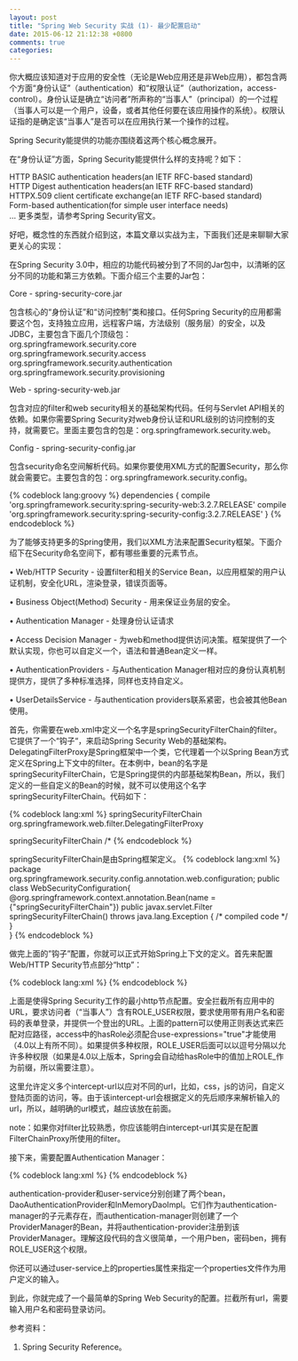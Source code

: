 ```yaml
---
layout: post
title: "Spring Web Security 实战 (1)- 最少配置启动"
date: 2015-06-12 21:12:38 +0800
comments: true
categories: 
---
```


你大概应该知道对于应用的安全性（无论是Web应用还是非Web应用），都包含两个方面“身份认证”（authentication）和“权限认证”（authorization，access-control）。身份认证是确立“访问者”所声称的“当事人”（principal）的一个过程（当事人可以是一个用户，设备，或者其他任何要在该应用操作的系统）。权限认证指的是确定该“当事人”是否可以在应用执行某一个操作的过程。

Spring Security能提供的功能亦围绕着这两个核心概念展开。

在“身份认证”方面，Spring Security能提供什么样的支持呢？如下：

HTTP BASIC authentication headers(an IETF RFC-based standard)     
HTTP Digest authentication headers(an IETF RFC-based standard)     
HTTPX.509 client certificate exchange(an IETF RFC-based standard)     
Form-based authentication(for simple user interface needs)     
...
更多类型，请参考Spring Security官文。

好吧，概念性的东西就介绍到这，本篇文章以实战为主，下面我们还是来聊聊大家更关心的实现：

在Spring Security 3.0中，相应的功能代码被分到了不同的Jar包中，以清晰的区分不同的功能和第三方依赖。下面介绍三个主要的Jar包：

Core - spring-security-core.jar

包含核心的“身份认证”和“访问控制”类和接口。任何Spring Security的应用都需要这个包，支持独立应用，远程客户端，方法级别（服务层）的安全，以及JDBC，主要包含下面几个顶级包：        
org.springframework.security.core    
org.springframework.security.access    
org.springframework.security.authentication      
org.springframework.security.provisioning    

Web - spring-security-web.jar

包含对应的filter和web security相关的基础架构代码。任何与Servlet API相关的依赖。如果你需要Spring Security对web身份认证和URL级别的访问控制的支持，就需要它。里面主要包含的包是：org.springframework.security.web。

Config - spring-security-config.jar

包含security命名空间解析代码。如果你要使用XML方式的配置Security，那么你就会需要它。主要包含的包：org.springframework.security.config。

{% codeblock lang:groovy %}
dependencies {
    compile 'org.springframework.security:spring-security-web:3.2.7.RELEASE'
    compile 'org.springframework.security:spring-security-config:3.2.7.RELEASE'
}
{% endcodeblock %}

为了能够支持更多的Spring使用，我们以XML方法来配置Security框架。下面介绍下在Security命名空间下，都有哪些重要的元素节点。

• Web/HTTP Security - 设置filter和相关的Service Bean，以应用框架的用户认证机制，安全化URL，渲染登录，错误页面等。

• Business Object(Method) Security - 用来保证业务层的安全。

• Authentication Manager - 处理身份认证请求

• Access Decision Manager - 为web和method提供访问决策。框架提供了一个默认实现，你也可以自定义一个，语法和普通Bean定义一样。

• AuthenticationProviders - 与Authentication Manager相对应的身份认真机制提供方，提供了多种标准选择，同样也支持自定义。

• UserDetailsService - 与authentication providers联系紧密，也会被其他Bean使用。

首先，你需要在web.xml中定义一个名字是springSecurityFilterChain的filter。它提供了一个“钩子“，来启动Spring Security Web的基础架构。DelegatingFilterProxy是Spring框架中一个类，它代理着一个以Spring Bean方式定义在Spring上下文中的filter。在本例中，bean的名字是springSecurityFilterChain，它是Spring提供的内部基础架构Bean，所以，我们定义的一些自定义的Bean的时候，就不可以使用这个名字springSecurityFilterChain。代码如下：

{% codeblock lang:xml %}
<filter>
    <filter-name>springSecurityFilterChain</filter-name>
    <filter-class>org.springframework.web.filter.DelegatingFilterProxy</filter-class>
</filter>

<filter-mapping>
    <filter-name>springSecurityFilterChain</filter-name>
    <url-pattern>/*</url-pattern>
</filter-mapping>
{% endcodeblock %}

springSecurityFilterChain是由Spring框架定义。
{% codeblock lang:xml %}
package org.springframework.security.config.annotation.web.configuration;
public class WebSecurityConfiguration{
	@org.springframework.context.annotation.Bean(name = {"springSecurityFilterChain"})
	public javax.servlet.Filter springSecurityFilterChain() throws java.lang.Exception { /* compiled code */ }	
}
{% endcodeblock %}

做完上面的”钩子”配置，你就可以正式开始Spring上下文的定义。首先来配置Web/HTTP Security节点部分“http”：

{% codeblock lang:xml %}
<http use-expressions="true">
    <intercept-url pattern="/**" access="hasRole('ROLE_USER')"/>
    <form-login/>
    <logout/>
</http>
{% endcodeblock %}

上面是使得Spring Security工作的最小http节点配置。安全拦截所有应用中的URL，要求访问者（“当事人”）含有ROLE_USER权限，要求使用带有用户名和密码的表单登录，并提供一个登出的URL。上面的pattern可以使用正则表达式来匹配对应路径，access中的hasRole必须配合use-expressions="true"才能使用（4.0以上有所不同）。如果提供多种权限，ROLE_USER后面可以以逗号分隔以允许多种权限（如果是4.0以上版本，Spring会自动给hasRole中的值加上ROLE_作为前缀，所以需要注意）。

这里允许定义多个intercept-url以应对不同的url，比如，css，js的访问，自定义登陆页面的访问，等。由于该intercept-url会根据定义的先后顺序来解析输入的url，所以，越明确的url模式，越应该放在前面。

note：如果你对filter比较熟悉，你应该能明白intercept-url其实是在配置FilterChainProxy所使用的filter。

接下来，需要配置Authentication Manager：

{% codeblock lang:xml %}
<authentication-manager>
    <authentication-provider>
        <user-service>
            <user name="ben" password="ben" authorities="ROLE_USER"/>
        </user-service>
    </authentication-provider>
</authentication-manager>
{% endcodeblock %}

authentication-provider和user-service分别创建了两个bean，DaoAuthenticationProvider和InMemoryDaoImpl。它们作为authentication-manager的子元素存在，而authentication-manager则创建了一个ProviderManager的Bean，并将authentication-provider注册到该ProviderManager。理解这段代码的含义很简单，一个用户ben，密码ben，拥有ROLE_USER这个权限。

你还可以通过user-service上的properties属性来指定一个properties文件作为用户定义的输入。

到此，你就完成了一个最简单的Spring Web Security的配置。拦截所有url，需要输入用户名和密码登录访问。

参考资料：     
1. Spring Security Reference。

